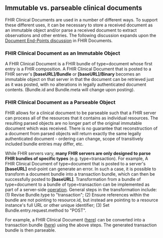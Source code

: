## Immutable vs. parseable clinical documents
FHIR Clinical Documents are used in a number of different ways. To support these different uses, it can be necessary to store a received document as an immutable object and/or parse a received document to extract observations and other entries. The following discussion expands upon the [Document End-Points discussion](https://hl7.org/fhir/R4/documents.html#bundle) in FHIR Documents. 

### FHIR Clinical Document as an Immutable Object
A FHIR Clinical Document is a FHIR bundle of type=document whose first entry is a FHIR composition. A FHIR Clinical Document that is posted to a FHIR server's **[baseURL]/Bundle** or **[baseURL]/Binary** becomes an immutable object on that server in that the document can be retrieved just as it was posted, with no alterations in legally authenticated document contents. (Bundle.id and Bundle.meta will change upon posting).

### FHIR Clinical Document as a Parseable Object
FHIR allows for a clinical document to be parseable such that a FHIR server can process all of the resources that it contains as individual resources. The resulting parsed objects are no longer part of the original immutable document which was received. There is no guarantee that reconstruction of a document from parsed objects will return exactly the same legally authenticated document -  ordering can change, scope of transitively included bundle entries may differ, etc. 

While FHIR servers vary, **many FHIR servers are only designed to parse FHIR bundles of specific types** (e.g. type=transaction). For example, A FHIR Clinical Document of type=document that is posted to a server's **[baseURL]** end-point can generate an error. In such a case, it is possible to transform a document bundle into a transaction bundle, which can then be successfully posted to **[baseURL]**. Transformation from a bundle of type=document to a bundle of type=transaction can be implemented as part of a server-side [operation](https://hl7.org/fhir/R4/operations.html). General steps in the transformation include: (1) Revise Bundle.type to "transaction"; (2) Ensure references within the bundle are not pointing to resource.id, but instead are pointing to a resource instance's full URL or other unique identifier; (3) Set Bundle.entry.request.method to "POST".

For example, a FHIR Clinical Document ([here](Bundle-clinical-doc-bundle-document-type.html)) can be converted into a transaction bundle ([here](Bundle-clinical-doc-bundle-transaction-type.html)) using the above steps. The generated transaction bundle is then parseable.
